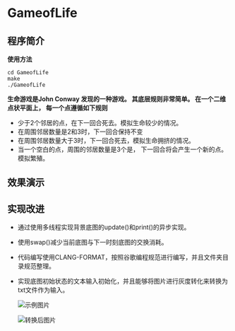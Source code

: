 # GameofLife



## 程序简介
**使用方法**
```shell
cd GameofLife
make
./GameofLife
```
**生命游戏是John Conway 发现的一种游戏。 其底层规则非常简单。 在一个二维点状平面上， 每一个点遵循如下规则**

* 少于2个邻居的点，在下一回合死去。模拟生命较少的情况。
* 在周围邻居数量是2和3时，下一回合保持不变
* 在周围邻居数量大于3时，下一回合死去，模拟生命拥挤的情况。
* 当一个空白的点，周围的邻居数量是3个是， 下一回合将会产生一个新的点。模拟繁殖。

## 效果演示

## 实现改进

* 通过使用多线程实现背景底图的update()和print()的异步实现。
* 使用swap()减少当前底图与下一时刻底图的交换消耗。
* 代码编写使用CLANG-FORMAT，按照谷歌编程规范进行编写，并且文件夹目录规范整理。
* 实现底图初始状态的文本输入初始化，并且能够将图片进行灰度转化来转换为txt文件作为输入。
  
  ![示例图片](cxk.jpg "示例图片")
  
  ![转换后图片](txt.jpg "转换后图片")
  
  
